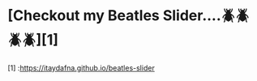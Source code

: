 # [Checkout my Beatles Slider....:beetle::beetle::beetle::beetle:][1]

[1] :https://itaydafna.github.io/beatles-slider
